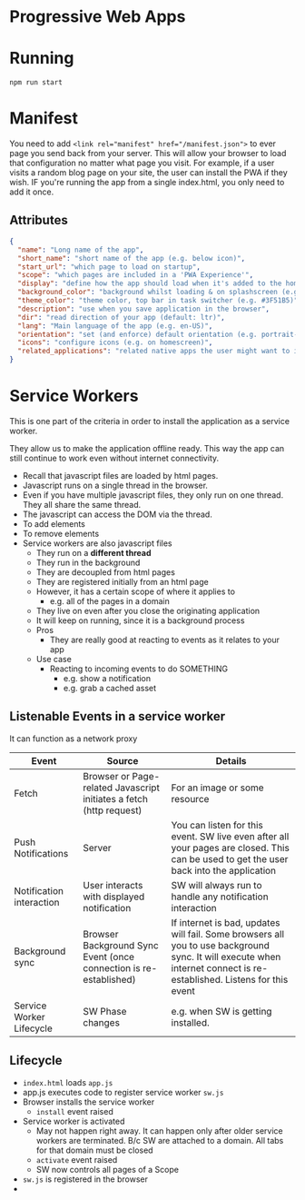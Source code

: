 # Progressive Web Apps

# Running
`npm run start`

# Manifest
You need to add `<link rel="manifest" href="/manifest.json">` to ever page you send back from your server. This will allow your browser to load that configuration no matter what page you visit. For example, if a user visits a random blog page on your site, the user can install the PWA if they wish. IF you're running the app from a single index.html, you only need to add it once.

## Attributes
```json
{
  "name": "Long name of the app",
  "short_name": "short name of the app (e.g. below icon)",
  "start_url": "which page to load on startup",
  "scope": "which pages are included in a 'PWA Experience'",
  "display": "define how the app should load when it's added to the homescreen. should it show the browser bar or not? Recommend to show as standalone (e.g. standalone)",
  "background_color": "background whilst loading & on splashscreen (e.g. #FFF)",
  "theme_color": "theme color, top bar in task switcher (e.g. #3F51B5)",
  "description": "use when you save application in the browser",
  "dir": "read direction of your app (default: ltr)",
  "lang": "Main language of the app (e.g. en-US)",
  "orientation": "set (and enforce) default orientation (e.g. portrait-primary)",
  "icons": "configure icons (e.g. on homescreen)",
  "related_applications": "related native apps the user might want to install. You can recommend your native coexisting app, for example"
}
```

# Service Workers
This is one part of the criteria in order to install the application as a service worker.

They allow us to make the application offline ready. This way the app can still continue to work even without internet connectivity. 

- Recall that javascript files are loaded by html pages. 
- Javascript runs on a single thread in the browser.
- Even if you have multiple javascript files, they only run on one thread. They all share the same thread.
- The javascript can access the DOM via the thread. 
- To add elements
- To remove elements
- Service workers are also javascript files
  - They run on a **different thread**
  - They run in the background
  - They are decoupled from html pages
  - They are registered initially from an html page
  - However, it has a certain scope of where it applies to
    - e.g. all of the pages in a domain
  - They live on even after you close the originating application
  - It will keep on running, since it is a background process
  - Pros
    - They are really good at reacting to events as it relates to your app
  - Use case
    - Reacting to incoming events to do SOMETHING
      - e.g. show a notification
      - e.g. grab a cached asset
## Listenable Events in a service worker
It can function as a network proxy  

| Event                    | Source                                                              | Details                                                                                                                                                              |
|--------------------------|---------------------------------------------------------------------|----------------------------------------------------------------------------------------------------------------------------------------------------------------------|
| Fetch                    | Browser or Page-related Javascript initiates a fetch (http request) | For an image or some resource                                                                                                                                        |
| Push Notifications       | Server                                                              | You can listen for this event. SW live even after all your pages are closed. This can be used to get the user back into the application                              | 
| Notification interaction | User interacts with displayed notification                          | SW will always run to handle any notification interaction                                                                                                            |
| Background sync          | Browser Background Sync Event (once connection is re-established)   | If internet is bad, updates will fail. Some browsers all you to use background sync. It will execute when internet connect is re-established. Listens for this event |
| Service Worker Lifecycle | SW Phase changes | e.g. when SW is getting installed.                                                                                                                                   |

## Lifecycle
- `index.html` loads `app.js`
- app.js executes code to register service worker `sw.js`
- Browser installs the service worker
  - `install` event raised
- Service worker is activated
  - May not happen right away. It can happen only after older service workers are terminated. B/c SW are attached to a domain. All tabs for that domain must be closed
  - `activate` event raised
  - SW now controls all pages of a Scope
- `sw.js` is registered in the browser
- 